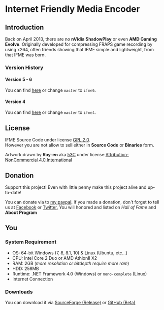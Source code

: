 # Internet Friendly Media Encoder
## Introduction
Back on April 2013, there are no **nVidia ShadowPlay** or even **AMD Gaming Evolve**. Originally developed for compressing FRAPS game recording by using x264, often friends showing that IFME simple and lightweight, from that IFME was born.

### Version History
#### Version 5 - 6
You can find [here](https://github.com/Anime4000/IFME/tree/ifme6) or change `master` to `ifme6`.

#### Version 4
You can find [here](https://github.com/Anime4000/IFME/tree/ifme4) or change `master` to `ifme4`.

## License
IFME Source Code under license [GPL 2.0](http://choosealicense.com/licenses/gpl-2.0/).<br>However you are not allow to sell either in **Source Code** or **Binaries** form.

Artwork drawn by **Ray-en** aka [53C](http://53c.deviantart.com/) under license [Attribution-NonCommercial 4.0 International](http://creativecommons.org/licenses/by-nc/4.0/)

## Donation
Support this project! Even with little penny make this project alive and up-to-date!

You can donate via to [my paypal](https://www.paypal.com/cgi-bin/webscr?cmd=_s-xclick&hosted_button_id=4CKYN7X3DGA7U). If you made a donation, don't forget to tell us at [Facebook](https://www.facebook.com/internetfriendlymediaencoder) or  [Twitter](https://twitter.com/Anime4000), You will honored and listed on *Hall of Fame* and **About Program**

## You
### System Requirement

* OS: 64-bit Windows (7, 8, 8.1, 10) & Linux (Ubuntu, etc...)
* CPU: Intel Core 2 Duo or AMD AthlonII X2
* RAM: 2GB (*more resolution or bitdepth require more ram*)
* HDD: 256MB
* Runtime: .NET Framework 4.0 (Windows) or `mono-complete` (Linux)
* Internet Connection

### Downloads
You can download it via [SourceForge (Release)](https://sourceforge.net/projects/ifme/files/latest/download) or [GitHub (Beta)](https://github.com/Anime4000/IFME/releases/latest)
